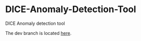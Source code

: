 # DICE-Anomaly-Detection-Tool
DICE Anomaly detection tool

The dev branch is located [here](https://github.com/igabriel85/dmon-adp).
